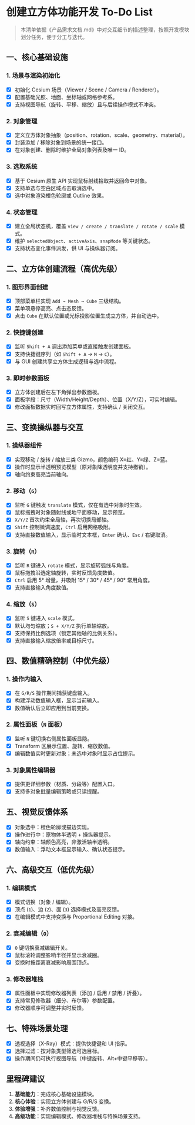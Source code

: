 # 创建立方体功能开发 To-Do List

> 本清单依据《产品需求文档.md》中对交互细节的描述整理，按照开发模块划分任务，便于分工与迭代。

## 一、核心基础设施

### 1. 场景与渲染初始化
- [x] 初始化 Cesium 场景（Viewer / Scene / Camera / Renderer）。
- [x] 配置基础光照、地面、坐标轴或网格参考系。
- [x] 支持视图导航（旋转、平移、缩放）且与后续操作模式不冲突。

### 2. 对象管理
- [x] 定义立方体对象抽象（position、rotation、scale、geometry、material）。
- [x] 封装添加 / 移除对象到场景的统一接口。
- [x] 在对象创建、删除时维护全局对象列表及唯一 ID。

### 3. 选取系统
- [x] 基于 Cesium 原生 API 实现鼠标射线拾取并返回命中对象。
- [x] 支持单选与空白区域点击取消选中。
- [x] 选中对象渲染橙色轮廓或 Outline 效果。

### 4. 状态管理
- [x] 建立全局状态机，覆盖 `view / create / translate / rotate / scale` 模式。
- [x] 维护 `selectedObject`、`activeAxis`、`snapMode` 等关键状态。
- [x] 支持状态变化事件派发，供 UI 与操纵器订阅。

## 二、立方体创建流程（高优先级）

### 1. 图形界面创建
- [x] 顶部菜单栏实现 `Add → Mesh → Cube` 三级结构。
- [x] 菜单项悬停高亮、点击态反馈。
- [x] 点击 `Cube` 在默认位置或光标投影位置生成立方体，并自动选中。

### 2. 快捷键创建
- [x] 监听 `Shift + A` 调出添加菜单或直接触发创建面板。
- [x] 支持快捷键序列（如 `Shift + A` → `M` → `C`）。
- [x] 与 GUI 创建共享立方体生成逻辑与选中流程。

### 3. 即时参数面板
- [x] 立方体创建后在左下角弹出参数面板。
- [x] 面板字段：尺寸（Width/Height/Depth）、位置（X/Y/Z），可实时编辑。
- [x] 修改面板数据实时回写立方体属性，支持确认 / 关闭交互。

## 三、变换操纵器与交互

### 1. 操纵器组件
- [x] 实现移动 / 旋转 / 缩放三类 Gizmo，颜色编码 X=红、Y=绿、Z=蓝。
- [x] 操作时显示半透明预览模型（原对象降透明度并支持撤销）。
- [x] 轴向约束高亮当前轴向。

### 2. 移动（`G`）
- [x] 监听 `G` 键触发 `translate` 模式，仅在有选中对象时生效。
- [x] 鼠标拖拽时对象随射线或地平面移动，显示预览。
- [x] `X/Y/Z` 首次约束全局轴，再次切换局部轴。
- [x] `Shift` 控制微调速度，`Ctrl` 启用网格吸附。
- [x] 支持直接数值输入，显示临时文本框，`Enter` 确认、`Esc` / 右键取消。

### 3. 旋转（`R`）
- [x] 监听 `R` 键进入 `rotate` 模式，显示旋转弧线与角度。
- [x] 鼠标拖拽沿选定轴旋转，实时反馈角度数值。
- [x] `Ctrl` 启用 5° 增量，并吸附 15° / 30° / 45° / 90° 常用角度。
- [x] 支持直接输入角度数值。

### 4. 缩放（`S`）
- [x] 监听 `S` 键进入 `scale` 模式。
- [x] 默认均匀缩放；`S + X/Y/Z` 执行单轴缩放。
- [x] 支持保持比例选项（锁定其他轴的比例关系）。
- [x] 支持直接输入缩放倍率或目标尺寸。

## 四、数值精确控制（中优先级）

### 1. 操作内输入
- [x] 在 `G/R/S` 操作期间捕获键盘输入。
- [x] 构建浮动数值输入框，显示当前输入。
- [x] 数值确认后立即应用到当前变换。

### 2. 属性面板（`N` 面板）
- [x] 监听 `N` 键切换右侧属性面板显隐。
- [x] Transform 区展示位置、旋转、缩放数值。
- [x] 编辑数值实时更新对象；未选中对象时显示占位提示。

### 3. 对象属性编辑器
- [x] 提供更详细参数（材质、分段等）配置入口。
- [x] 支持多对象批量编辑策略或只读提醒。

## 五、视觉反馈体系

- [x] 对象选中：橙色轮廓或描边实现。
- [x] 操作进行中：原物体半透明 + 操纵器提示。
- [x] 轴向约束：轴颜色高亮，非激活轴半透明。
- [x] 数值输入：浮动文本框显示输入、确认状态提示。

## 六、高级交互（低优先级）

### 1. 编辑模式
- [x] 模式切换（对象 / 编辑）。
- [x] 顶点 (`1`)、边 (`2`)、面 (`3`) 选择模式及高亮反馈。
- [x] 在编辑模式中支持变换与 Proportional Editing 对接。

### 2. 衰减编辑（`O`）
- [x] `O` 键切换衰减编辑开关。
- [x] 鼠标滚轮调整影响半径并显示衰减圈。
- [x] 变换时按距离衰减影响周围顶点。

### 3. 修改器堆栈
- [x] 属性面板中实现修改器列表（添加 / 启用 / 禁用 / 折叠）。
- [x] 支持常见修改器（细分、布尔等）参数配置。
- [x] 修改器顺序可调整并实时反馈。

## 七、特殊场景处理

- [x] 透视选择（X-Ray）模式：提供快捷键和 UI 指示。
- [x] 选择过滤：按对象类型筛选可选目标。
- [x] 操作期间仍可执行视图导航（中键旋转、Alt+中键平移等）。

## 里程碑建议

1. **基础能力**：完成核心基础设施模块。
2. **核心体验**：实现立方体创建与 G/R/S 变换。
3. **体验增强**：补齐数值控制与视觉反馈。
4. **高级功能**：实现编辑模式、修改器堆栈与特殊场景支持。

